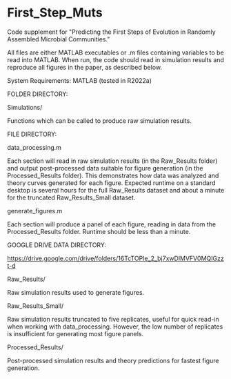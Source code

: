 # First_Step_Muts
Code supplement for "Predicting the First Steps of Evolution in Randomly Assembled Microbial Communities."

All files are either MATLAB executables or .m files containing variables to be read into MATLAB. When run, the code should read in simulation results and reproduce all figures in the paper, as described below.

System Requirements: MATLAB (tested in R2022a)

FOLDER DIRECTORY:

Simulations/

Functions which can be called to produce raw simulation results.

FILE DIRECTORY:

data_processing.m

Each section will read in raw simulation results (in the Raw_Results folder) and output post-processed data suitable for figure generation (in the Processed_Results folder). This demonstrates how data was analyzed and theory curves generated for each figure. Expected runtime on a standard desktop is several hours for the full Raw_Results dataset and about a minute for the truncated Raw_Results_Small dataset.

generate_figures.m

Each section will produce a panel of each figure, reading in data from the Processed_Results folder. Runtime should be less than a minute.

GOOGLE DRIVE DATA DIRECTORY:

https://drive.google.com/drive/folders/16TcTOPIe_2_bj7xwDlMVFV0MQIGzzt-d

Raw_Results/

Raw simulation results used to generate figures.

Raw_Results_Small/

Raw simulation results truncated to five replicates, useful for quick read-in when working with data_processing. However, the low number of replicates is insufficient for generating most figure panels.

Processed_Results/

Post-processed simulation results and theory predictions for fastest figure generation.
